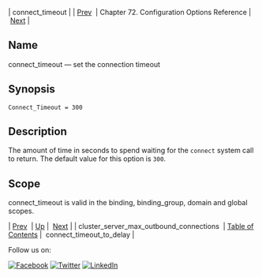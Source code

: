 | connect_timeout |
| [Prev](conf.ref.cluster_server_max_outbound_connections.php)  | Chapter 72. Configuration Options Reference |  [Next](conf.ref.connect_timeout_to_delay.php) |

<a name="conf.ref.connect_timeout"></a>
## Name

connect_timeout — set the connection timeout

## Synopsis

`Connect_Timeout = 300`

<a name="idp24018864"></a>
## Description

The amount of time in seconds to spend waiting for the `connect` system call to return. The default value for this option is `300`.

<a name="idp24021648"></a>
## Scope

connect_timeout is valid in the binding, binding_group, domain and global scopes.

| [Prev](conf.ref.cluster_server_max_outbound_connections.php)  | [Up](config.options.ref.php) |  [Next](conf.ref.connect_timeout_to_delay.php) |
| cluster_server_max_outbound_connections  | [Table of Contents](index.php) |  connect_timeout_to_delay |

Follow us on:

[![Facebook](https://support.messagesystems.com/images/icon-facebook.png)](http://www.facebook.com/messagesystems) [![Twitter](https://support.messagesystems.com/images/icon-twitter.png)](http://twitter.com/#!/MessageSystems) [![LinkedIn](https://support.messagesystems.com/images/icon-linkedin.png)](http://www.linkedin.com/company/message-systems)